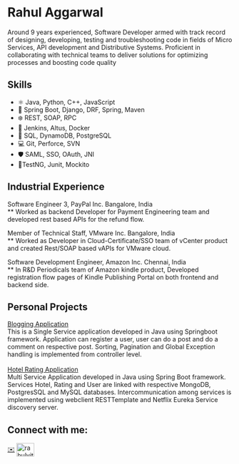 # Rahul Aggarwal
Around 9 years experienced, Software Developer armed with track record of designing, developing, testing and troubleshooting code in fields of Micro Services, API development and Distributive Systems. Proficient in collaborating with technical teams to deliver solutions for optimizing processes and boosting code quality


## Skills
* ⚛ Java, Python, C++, JavaScript
* 📱 Spring Boot, Django, DRF, Spring, Maven
* ❄️ REST, SOAP, RPC
* 💭 Jenkins, Altus, Docker
* 💾 SQL, DynamoDB, PostgreSQL
* 💻 Git, Perforce, SVN
* 🛡️ SAML, SSO, OAuth, JNI
* 🧪TestNG, Junit, Mockito

## Industrial Experience


  Software Engineer 3, PayPal Inc. Bangalore, India <br>
    ** Worked as backend Developer for Payment Engineering team and developed rest based APIs for the refund flow.


  Member of Technical Staff, VMware Inc. Bangalore, India <br>
    ** Worked as Developer in Cloud-Certificate/SSO team of vCenter product and created Rest/SOAP based vAPIs for VMware cloud.


  Software Development Engineer, Amazon Inc. Chennai, India <br>
    ** In R&D Periodicals team of Amazon kindle product, Developed registration flow pages of Kindle Publishing Portal on both frontend and backend side.
<br>
## Personal Projects
<a href="https://github.com/RahulAggarwal135/Blogging-Project" target="blank">Blogging Application</a></br>
This is a Single Service application developed in Java using Springboot framework. Application can register a user, user can do a post and do a comment on respective post. Sorting, Pagination and Global Exception handling is implemented from controller level.
</br></br>
<a href="https://github.com/RahulAggarwal135/Hotel-Rating" target="blank">Hotel Rating Application</a></br>
Multi Service Application developed in Java using Spring Boot framework. Services Hotel, Rating and User are linked with respective MongoDB, PostgresSQL and 
MySQL databases. Intercommunication among services is implemented using webclient RESTTemplate and Netflix Eureka Service discovery server.



## Connect with me:
<p align="left">
<a href="mailto:rahulaggarwal135@hotmail.com" class="pv-contact-info__contact-link link-without-visited-state t-14" target="_blank" rel="noopener noreferrer">
✉️</a>
<a href="https://linkedin.com/in/rahulvit" target="blank"><img align="center" src="https://raw.githubusercontent.com/rahuldkjain/github-profile-readme-generator/master/src/images/icons/Social/linked-in-alt.svg" alt="rahulvit" height="30" width="40" /></a>
</p>
<br><br>
